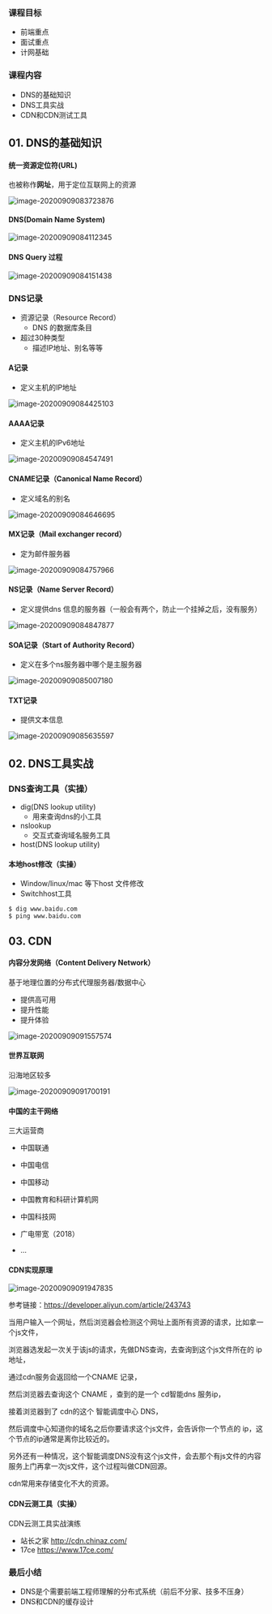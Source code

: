 ### 课程目标

+ 前端重点
+ 面试重点
+ 计网基础



### 课程内容

+ DNS的基础知识
+ DNS工具实战
+ CDN和CDN测试工具



## 01. DNS的基础知识

#### 统一资源定位符(URL)

也被称作**网址**，用于定位互联网上的资源

![image-20200909083723876](./image/2.4/image-20200909083723876.png)



#### DNS(Domain  Name System)

![image-20200909084112345](./image/2.4/image-20200909084112345.png)



#### DNS Query 过程

![image-20200909084151438](./image/2.4/image-20200909084151438.png)



### DNS记录

+ 资源记录（Resource Record）
  - DNS 的数据库条目
+ 超过30种类型
  + 描述IP地址、别名等等



#### A记录

+ 定义主机的IP地址

![image-20200909084425103](./image/2.4/image-20200909084425103.png)



#### AAAA记录

+ 定义主机的IPv6地址

![image-20200909084547491](./image/2.4/image-20200909084547491.png)



#### CNAME记录（Canonical Name Record）

+ 定义域名的别名

![image-20200909084646695](./image/2.4/image-20200909084646695.png)



#### MX记录（Mail exchanger record）

+ 定为邮件服务器

![image-20200909084757966](./image/2.4/image-20200909084757966.png)



#### NS记录（Name Server Record）

+ 定义提供dns 信息的服务器（一般会有两个，防止一个挂掉之后，没有服务）

![image-20200909084847877](./image/2.4/image-20200909084847877.png)



#### SOA记录（Start of Authority Record）

+ 定义在多个ns服务器中哪个是主服务器

![image-20200909085007180](./image/2.4/image-20200909085007180.png)



#### TXT记录

+ 提供文本信息

![image-20200909085635597](./image/2.4/image-20200909085635597.png)





## 02. DNS工具实战

### DNS查询工具（实操）

+ dig(DNS lookup utility)
  + 用来查询dns的小工具
+ nslookup
  + 交互式查询域名服务工具
+ host(DNS lookup utility)



#### 本地host修改（实操）

+ Window/linux/mac 等下host 文件修改
+ Switchhost工具

```shell
$ dig www.baidu.com
$ ping www.baidu.com
```



## 03. CDN

#### 内容分发网络（Content Delivery Network）

基于地理位置的分布式代理服务器/数据中心

+ 提供高可用
+ 提升性能
+ 提升体验

![image-20200909091557574](./image/2.4/image-20200909091557574.png)



#### 世界互联网

沿海地区较多

![image-20200909091700191](./image/2.4/image-20200909091700191.png)



#### 中国的主干网络

三大运营商

+ 中国联通
+ 中国电信
+ 中国移动

+ 中国教育和科研计算机网
+ 中国科技网
+ 广电带宽（2018）
+ ...



#### CDN实现原理

![image-20200909091947835](./image/2.4/image-20200909091947835.png)

参考链接：https://developer.aliyun.com/article/243743

当用户输入一个网址，然后浏览器会检测这个网址上面所有资源的请求，比如拿一个js文件，

浏览器选发起一次关于该js的请求，先做DNS查询，去查询到这个js文件所在的 ip地址，

通过cdn服务会返回给一个CNAME 记录，

然后浏览器去查询这个 CNAME ，查到的是一个 cd智能dns 服务ip，

接着浏览器到了 cdn的这个 智能调度中心 DNS，

 然后调度中心知道你的域名之后你要请求这个js文件，会告诉你一个节点的 ip，这个节点的ip通常是离你比较近的。

另外还有一种情况，这个智能调度DNS没有这个js文件，会去那个有js文件的内容服务上门再拿一次js文件，这个过程叫做CDN回源。

cdn常用来存储变化不大的资源。





#### CDN云测工具（实操）

CDN云测工具实战演练

+ 站长之家 http://cdn.chinaz.com/
+ 17ce  https://www.17ce.com/



### 最后小结

+ DNS是个需要前端工程师理解的分布式系统（前后不分家、技多不压身）
+ DNS和CDN的缓存设计

